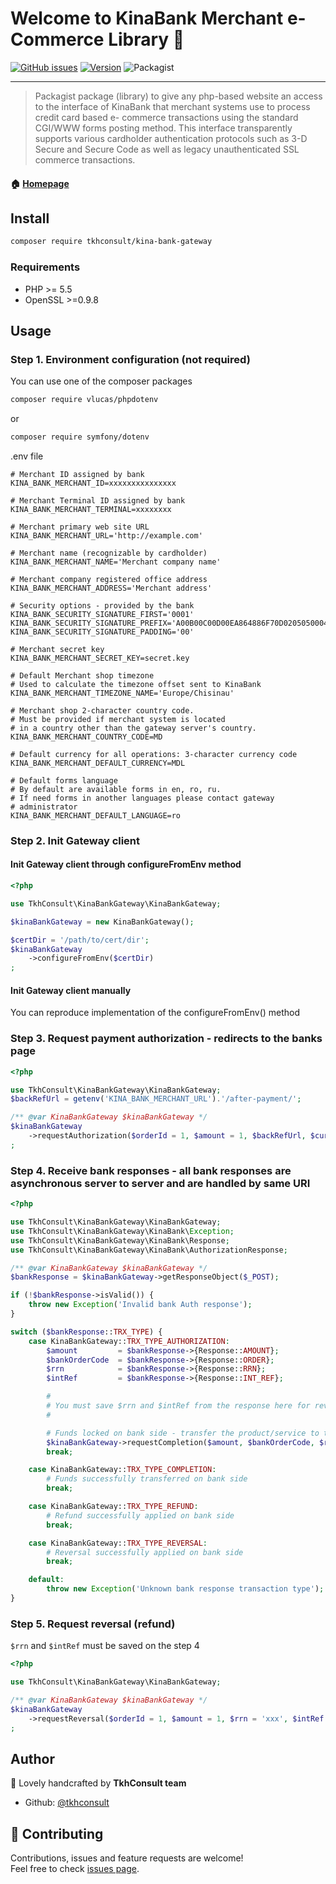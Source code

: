 # Welcome to KinaBank Merchant e-Commerce Library 👋

[![GitHub issues](https://img.shields.io/github/issues/TkhConsult/KinaBankGateway)](https://github.com/TkhConsult/KinaBankGateway/issues)
[![Version](https://img.shields.io/packagist/v/tkhconsult/kina-bank-gateway)](https://packagist.org/packages/tkhconsult/kina-bank-gateway)
![Packagist](https://img.shields.io/packagist/l/tkhconsult/kina-bank-gateway)

---

> Packagist package (library) to give any php-based website an access to the interface of KinaBank that merchant systems use to process credit card based e- commerce transactions using the standard CGI/WWW forms posting method. This interface transparently supports various cardholder authentication protocols such as 3-D Secure and Secure Code as well as legacy unauthenticated SSL commerce transactions.

#### 🏠 [Homepage](https://github.com/TkhConsult/KinaBankGateway)

## Install

```sh
composer require tkhconsult/kina-bank-gateway
```

### Requirements

* PHP >= 5.5
* OpenSSL >=0.9.8 

## Usage

### Step 1. Environment configuration (not required)

You can use one of the composer packages
```bash
composer require vlucas/phpdotenv
```

or

```bash
composer require symfony/dotenv
```

.env file

```dosini
# Merchant ID assigned by bank
KINA_BANK_MERCHANT_ID=xxxxxxxxxxxxxxx

# Merchant Terminal ID assigned by bank 
KINA_BANK_MERCHANT_TERMINAL=xxxxxxxx

# Merchant primary web site URL
KINA_BANK_MERCHANT_URL='http://example.com'

# Merchant name (recognizable by cardholder)
KINA_BANK_MERCHANT_NAME='Merchant company name'

# Merchant company registered office address
KINA_BANK_MERCHANT_ADDRESS='Merchant address'

# Security options - provided by the bank
KINA_BANK_SECURITY_SIGNATURE_FIRST='0001'
KINA_BANK_SECURITY_SIGNATURE_PREFIX='A00B00C00D00EA864886F70D020505000410'
KINA_BANK_SECURITY_SIGNATURE_PADDING='00'

# Merchant secret key
KINA_BANK_MERCHANT_SECRET_KEY=secret.key

# Default Merchant shop timezone
# Used to calculate the timezone offset sent to KinaBank
KINA_BANK_MERCHANT_TIMEZONE_NAME='Europe/Chisinau'

# Merchant shop 2-character country code. 
# Must be provided if merchant system is located 
# in a country other than the gateway server's country. 
KINA_BANK_MERCHANT_COUNTRY_CODE=MD

# Default currency for all operations: 3-character currency code 
KINA_BANK_MERCHANT_DEFAULT_CURRENCY=MDL

# Default forms language
# By default are available forms in en, ro, ru. 
# If need forms in another languages please contact gateway
# administrator
KINA_BANK_MERCHANT_DEFAULT_LANGUAGE=ro
```

### Step 2. Init Gateway client

#### Init Gateway client through configureFromEnv method

```php
<?php

use TkhConsult\KinaBankGateway\KinaBankGateway;

$kinaBankGateway = new KinaBankGateway();

$certDir = '/path/to/cert/dir';
$kinaBankGateway
    ->configureFromEnv($certDir)
;
```

#### Init Gateway client manually

You can reproduce implementation of the configureFromEnv() method


### Step 3. Request payment authorization - redirects to the banks page

```php
<?php

use TkhConsult\KinaBankGateway\KinaBankGateway;
$backRefUrl = getenv('KINA_BANK_MERCHANT_URL').'/after-payment/';

/** @var KinaBankGateway $kinaBankGateway */
$kinaBankGateway
    ->requestAuthorization($orderId = 1, $amount = 1, $backRefUrl, $currency = null, $description = null, $clientEmail = null, $language = null)
;
```

### Step 4. Receive bank responses - all bank responses are asynchronous server to server and are handled by same URI

```php
<?php

use TkhConsult\KinaBankGateway\KinaBankGateway;
use TkhConsult\KinaBankGateway\KinaBank\Exception;
use TkhConsult\KinaBankGateway\KinaBank\Response;
use TkhConsult\KinaBankGateway\KinaBank\AuthorizationResponse;

/** @var KinaBankGateway $kinaBankGateway */
$bankResponse = $kinaBankGateway->getResponseObject($_POST);

if (!$bankResponse->isValid()) {
    throw new Exception('Invalid bank Auth response');
}

switch ($bankResponse::TRX_TYPE) {
    case KinaBankGateway::TRX_TYPE_AUTHORIZATION:
        $amount         = $bankResponse->{Response::AMOUNT};
        $bankOrderCode  = $bankResponse->{Response::ORDER};
        $rrn            = $bankResponse->{Response::RRN};
        $intRef         = $bankResponse->{Response::INT_REF};

        #
        # You must save $rrn and $intRef from the response here for reversal requests
        #

        # Funds locked on bank side - transfer the product/service to the customer and request completion
        $kinaBankGateway->requestCompletion($amount, $bankOrderCode, $rrn, $intRef, $currency = null);
        break;

    case KinaBankGateway::TRX_TYPE_COMPLETION:
        # Funds successfully transferred on bank side
        break;

    case KinaBankGateway::TRX_TYPE_REFUND:
        # Refund successfully applied on bank side
        break;

    case KinaBankGateway::TRX_TYPE_REVERSAL:
        # Reversal successfully applied on bank side
        break;

    default:
        throw new Exception('Unknown bank response transaction type');
}
```

### Step 5. Request reversal (refund)

```$rrn``` and ```$intRef``` must be saved on the step 4

```php
<?php

use TkhConsult\KinaBankGateway\KinaBankGateway;

/** @var KinaBankGateway $kinaBankGateway */
$kinaBankGateway
    ->requestReversal($orderId = 1, $amount = 1, $rrn = 'xxx', $intRef = 'yyy', $currency = null)
;
```

## Author

👤 Lovely handcrafted by **TkhConsult team**

* Github: [@tkhconsult](https://github.com/tkhconsult)

## 🤝 Contributing

Contributions, issues and feature requests are welcome!<br />Feel free to check [issues page](https://github.com/TkhConsult/KinaBankGateway/issues).